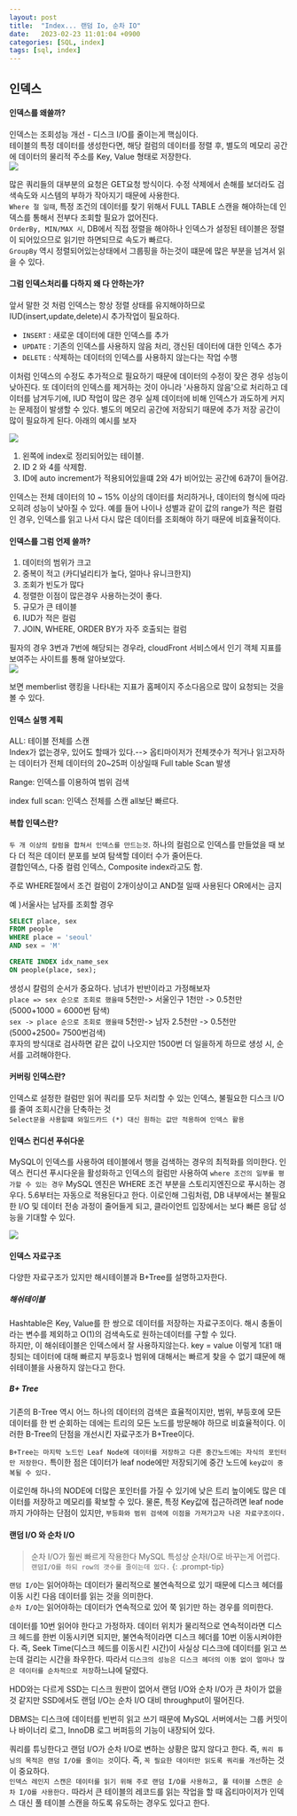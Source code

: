 ```yaml
---
layout: post
title:  "Index... 랜덤 Io, 순차 IO"
date:   2023-02-23 11:01:04 +0900
categories: [SQL, index]
tags: [sql, index]
---
```


## 인덱스

#### 인덱스를 왜쓸까?  

인덱스는 조회성능 개선 - 디스크 I/O를 줄이는게 핵심이다.  
테이블의 특정 데이터를 생성한다면, 해당 컬럼의 데이터를 정렬 후, 별도의 메모리 공간에 데이터의 물리적 주소를 Key, Value 형태로 저장한다.  
<img src="https://github.com/msKim92/msKim92.github.io/blob/main/images/cs/%EC%9D%B8%EB%8D%B1%EC%8A%A4%201.png?raw=true">

많은 쿼리들의 대부분의 요청은 GET요청 방식이다. 수정 삭제에서 손해를 보더라도 검색속도와 시스템의 부하가 작아지기 때문에 사용한다.  
`Where 절 일때`, 특정 조건의 데이터를 찾기 위해서 FULL TABLE 스캔을 해야하는데 인덱스를 통해서 전부다 조회할 필요가 없어진다.  
`OrderBy, MIN/MAX 시`, DB에서 직접 정렬을 해야하나 인덱스가 설정된 테이블은 정렬이 되어있으므로 읽기만 하면되므로 속도가 빠르다.  
`GroupBy` 역시 정렬되어있는상태에서 그룹핑을 하는것이 떄문에 많은 부분을 넘겨서 읽을 수 있다.   

#### 그럼 인덱스처리를 다하지 왜 다 안하는가?  

앞서 말한 것 처럼 인덱스는 항상 정렬 상태를 유지해야하므로 IUD(insert,update,delete)시 추가작업이 필요하다.  
- `INSERT` : 새로운 데이터에 대한 인덱스를 추가  
- `UPDATE` : 기존의 인덱스를 사용하지 않음 처리, 갱신된 데이터에 대한 인덱스 추가  
- `DELETE` : 삭제하는 데이터의 인덱스를 사용하지 않는다는 작업 수행  

이처럼 인덱스의 수정도 추가적으로 필요하기 때문에 데이터의 수정이 잦은 경우 성능이 낮아진다. 또 데이터의 인덱스를 제거하는 것이 아니라 '사용하지 않음'으로 처리하고 데이터를 남겨두기에, IUD 작업이 많은 경우 실제 데이터에 비해 인덱스가 과도하게 커지는 문제점이 발생할 수 있다. 별도의 메모리 공간에 저장되기 때문에 추가 저장 공간이 많이 필요하게 된다. 아래의 예시를 보자    

<img src="https://github.com/msKim92/msKim92.github.io/blob/main/images/cs/%EC%9D%B8%EB%8D%B1%EC%8A%A4.png?raw=true">

1. 왼쪽에 index로 정리되어있는 테이블.
2. ID 2 와 4를 삭제함.
3. ID에 auto increment가 적용되어있을떄 2와 4가 비어있는 공간에 6과7이 들어감.

인덱스는 전체 데이터의 10 ~ 15% 이상의 데이터를 처리하거나, 데이터의 형식에 따라 오히려 성능이 낮아질 수 있다. 예를 들어 나이나 성별과 같이 값의 range가 적은 컬럼인 경우, 인덱스를 읽고 나서 다시 많은 데이터를 조회해야 하기 때문에 비효율적이다.  

#### 인덱스를 그럼 언제 쓸까?  
1. 데이터의 범위가 크고
2. 중복이 적고 (카디널리티가 높다, 얼마나 유니크한지)
3. 조회가 빈도가 많다
4. 정렬한 이점이 많은경우 사용하는것이 좋다.
5. 규모가 큰 테이블
6. IUD가 적은 컬럼
7. JOIN, WHERE, ORDER BY가 자주 호출되는 컬럼  

 필자의 경우 3번과 7번에 해당되는 경우라, cloudFront 서비스에서 인기 객체 지표를 보여주는 사이트를 통해 알아보았다.    
<img src="https://github.com/msKim92/msKim92.github.io/blob/main/images/cs/%EC%9D%B8%EA%B8%B0%EA%B0%9D%EC%B2%B4.png?raw=true"> 

보면 memberlist 랭킹을 나타내는 지표가 홈페이지 주소다음으로 많이 요청되는 것을 볼 수 있다.  

#### 인덱스 실행 계획  
ALL: 테이블 전체를 스캔  
Index가 없는경우, 있어도 할때가 있다.--> 옵티마이저가 전체갯수가 적거나 읽고자하는 데이터가 전체 데이터의 20~25퍼 이상일때 Full table Scan 발생

Range: 인덱스를 이용하여 범위 검색

index full scan: 인덱스 전체를 스캔 all보단 빠르다.

#### 복합 인덱스란?  

`두 개 이상의 칼럼을 합쳐서 인덱스를 만드는것`. 하나의 컬럼으로 인덱스를 만들었을 때 보다 더 적은 데이터 분포를 보여 탐색할 데이터 수가 줄어든다.  
결합인덱스, 다중 컬럼 인덱스, Composite index라고도 함.    

주로 WHERE절에서 조건 컬럼이 2개이상이고 AND절 일때 사용된다 OR에서는 금지  

예 )서울사는 남자를 조회할 경우
```sql
SELECT place, sex
FROM people
WHERE place = 'seoul'
AND sex = 'M'
```

```sql
CREATE INDEX idx_name_sex
ON people(place, sex);
```
  
생성시 칼럼의 순서가 중요하다. 남녀가 반반이라고 가정해보자  
`place => sex 순으로 조회로 했을때` 5천만-> 서울인구 1천만 -> 0.5천만 (5000+1000 = 6000번 탐색)    
`sex -> place 순으로 조회로 했을때` 5천만-> 남자 2.5천만 -> 0.5천만 (5000+2500= 7500번검색)  
후자의 방식대로 검사하면 같은 값이 나오지만 1500번 더 일을하게 하므로 생성 시, 순서를 고려해야한다.  

#### 커버링 인덱스란?   

인덱스로 설정한 컬럼만 읽어 쿼리를 모두 처리할 수 있는 인덱스, 불필요한 디스크 I/O를 줄여 조회시간을 단축하는 것  
`Select문을 사용할떄 와일드카드 (*) 대신 원하는 값만 적용하여 인덱스 활용`  


#### 인덱스 컨디션 푸쉬다운    
MySQL이 인덱스를 사용하여 테이블에서 행을 검색하는 경우의 최적화를 의미한다. 인덱스 컨디션 푸시다운을 활성화하고 인덱스의 컬럼만 사용하여 `where 조건의 일부를 평가할 수 있는 경우` MySQL 엔진은 WHERE 조건 부분을 스토리지엔진으로 푸시하는 경우다. 5.6부터는 자동으로 적용된다고 한다. 이로인해 그림처럼, DB 내부에서는 불필요한 I/O 및 데이터 전송 과정이 줄어들게 되고, 클라이언트 입장에서는 보다 빠른 응답 성능을 기대할 수 있다.  

<img src="https://github.com/msKim92/msKim92.github.io/blob/main/images/cs/%EC%9D%B8%EB%8D%B1%EC%8A%A4%EC%BB%A8%EB%94%94%EC%85%98%ED%91%B8%EC%89%AC%EB%8B%A4%EC%9A%B4.png?raw=true">   


#### 인덱스 자료구조  
다양한 자료구조가 있지만 해시테이블과 B+Tree를 설명하고자한다.  

##### 해쉬테이블  
Hashtable은 Key, Value를 한 쌍으로 데이터를 저장하는 자료구조이다. 해시 충돌이라는 변수를 제외하고 O(1)의 검색속도로 원하는데이터를 구할 수 있다.  
하지만, 이 해쉬테이블은 인덱스에서 잘 사용하지않는다. key = value 이렇게 1대1 매칭되는 데이터에 대해 빠르지 부등호나 범위에 대해서는 빠르게 찾을 수 없기 떄문에 해쉬테이블을 사용하지 않는다고 한다.  

##### B+ Tree  
기존의 B-Tree 역시 어느 하나의 데이터의 검색은 효율적이지만, 범위, 부등호에 모든 데이터를 한 번 순회하는 데에는 트리의 모든 노드를 방문해야 하므로 비효율적이다. 이러한 B-Tree의 단점을 개선시킨 자료구조가 B+Tree이다.   

`B+Tree는 마지막 노드인 Leaf Node에 데이터를 저장하고 다른 중간노드에는 자식의 포인터만 저장한다.` 특이한 점은 데이터가 leaf node에만 저장되기에 중간 노드에 `key값이 중복될 수 있다.`

이로인해 하나의 NODE에 더많은 포인터를 가질 수 있기에 낮은 트리 높이에도 많은 데이터를 저장하고 메모리를 확보할 수 있다.  물론, 특정 Key값에 접근하려면 leaf node까지 가야하는 단점이 있지만, `부등화와 범위 검색에 이점을 가져가고자 나온 자료구조이다.`    
  

####  랜덤 I/O 와 순차 I/O

> 순차 I/O가 훨씬 빠르게 작용한다 MySQL 특성상 순차I/O로 바꾸는게 어렵다.  
>  `랜덤I/O를 하되 row의 갯수를 줄이는데 있다.`
{: .prompt-tip}


`랜덤 I/O`는 읽어야하는 데이터가 물리적으로 불연속적으로 있기 때문에 디스크 헤더를 이동 시킨 다음 데이터를 읽는 것을 의미한다.  
`순차 I/O`는 읽어야하는 데이터가 연속적으로 있어 쭉 읽기만 하는 경우를 의미한다.

데이터를 10번 읽어야 한다고 가정하자. 데이터 위치가 물리적으로 연속적이라면 디스크 헤드를 한번 이동시키면 되지만, 불연속적이라면 디스크 헤더를 10번 이동시켜야한다. 즉, Seek Time(디스크 헤드를 이동시킨 시간)이 사실상 디스크에 데이터를 읽고 쓰는데 걸리는 시간을 좌우한다. 따라서 `디스크의 성능은 디스크 헤더의 이동 없이 얼마나 많은 데이터를 순차적으로 저장`하느냐에 달렸다.   

HDD와는 다르게 SSD는 디스크 원판이 없어서 랜덤 I/O와 순차 I/O가 큰 차이가 없을 것 같지만 SSD에서도 랜덤 I/O는 순차 I/O 대비 throughput이 떨어진다.   
  
DBMS는 디스크에 데이터를 빈번히 읽고 쓰기 때문에 MySQL 서버에서는 그룹 커밋이나 바이너리 로그, InnoDB 로그 버퍼등의 기능이 내장되어 있다.   
  
쿼리를 튜닝한다고 랜덤 I/O가 순차 I/O로 변하는 상황은 많지 않다고 한다. 즉, `쿼리 튜닝의 목적은 랜덤 I/O를 줄이는 것`이다. 즉, `꼭 필요한 데이터만 읽도록 쿼리를 개선`하는 것이 중요하다.  
`인덱스 레인지 스캔은 데이터를 읽기 위해 주로 랜덤 I/O를 사용하고, 풀 테이블 스캔은 순차 I/O를 사용한다.` 따라서 큰 테이블의 레코드를 읽는 작업을 할 때 옵티마이저가 인덱스 대신 풀 테이블 스캔을 하도록 유도하는 경우도 있다고 한다.  

